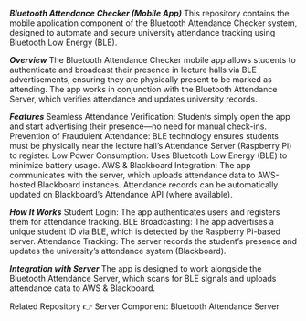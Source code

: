 ***Bluetooth Attendance Checker (Mobile App)***
This repository contains the mobile application component of the Bluetooth Attendance Checker system, designed to automate and secure university attendance tracking using Bluetooth Low Energy (BLE).

***Overview***
The Bluetooth Attendance Checker mobile app allows students to authenticate and broadcast their presence in lecture halls via BLE advertisements, ensuring they are physically present to be marked as attending. The app works in conjunction with the Bluetooth Attendance Server, which verifies attendance and updates university records.

***Features***
Seamless Attendance Verification: Students simply open the app and start advertising their presence—no need for manual check-ins.
Prevention of Fraudulent Attendance: BLE technology ensures students must be physically near the lecture hall’s Attendance Server (Raspberry Pi) to register.
Low Power Consumption: Uses Bluetooth Low Energy (BLE) to minimize battery usage.
AWS & Blackboard Integration:
The app communicates with the server, which uploads attendance data to AWS-hosted Blackboard instances.
Attendance records can be automatically updated on Blackboard’s Attendance API (where available).

***How It Works***
Student Login: The app authenticates users and registers them for attendance tracking.
BLE Broadcasting: The app advertises a unique student ID via BLE, which is detected by the Raspberry Pi-based server.
Attendance Tracking: The server records the student’s presence and updates the university’s attendance system (Blackboard).

***Integration with Server***
The app is designed to work alongside the Bluetooth Attendance Server, which scans for BLE signals and uploads attendance data to AWS & Blackboard.

Related Repository
👉 Server Component: Bluetooth Attendance Server

